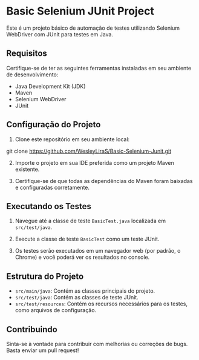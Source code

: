 # Basic Selenium JUnit Project

Este é um projeto básico de automação de testes utilizando Selenium WebDriver com JUnit para testes em Java.

## Requisitos

Certifique-se de ter as seguintes ferramentas instaladas em seu ambiente de desenvolvimento:

- Java Development Kit (JDK)
- Maven
- Selenium WebDriver
- JUnit

## Configuração do Projeto

1. Clone este repositório em seu ambiente local:

git clone https://github.com/WesleyLiraS/Basic-Selenium-Junit.git

2. Importe o projeto em sua IDE preferida como um projeto Maven existente.

3. Certifique-se de que todas as dependências do Maven foram baixadas e configuradas corretamente.

## Executando os Testes

1. Navegue até a classe de teste `BasicTest.java` localizada em `src/test/java`.

2. Execute a classe de teste `BasicTest` como um teste JUnit.

3. Os testes serão executados em um navegador web (por padrão, o Chrome) e você poderá ver os resultados no console.

## Estrutura do Projeto

- `src/main/java`: Contém as classes principais do projeto.
- `src/test/java`: Contém as classes de teste JUnit.
- `src/test/resources`: Contém os recursos necessários para os testes, como arquivos de configuração.

## Contribuindo

Sinta-se à vontade para contribuir com melhorias ou correções de bugs. Basta enviar um pull request!
